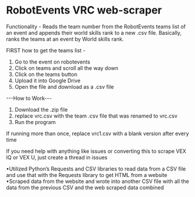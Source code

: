 # RobotEvents VRC web-scraper

Functionality - 
Reads the team number from the RobotEvents teams list of an event and appends their world skills rank to a new .csv file.
Basically, ranks the teams at an event by World skills rank.


FIRST how to get the teams list - 
1. Go to the event on robotevents
2. Click on teams and scroll all the way down
3. Click on the teams button 
4. Upload it into Google Drive
5. Open the file and download as a .csv file



---How to Work---
1. Download the .zip file 
2. replace vrc.csv with the team .csv file that was renamed to vrc.csv
3. Run the program 

If running more than once, replace vrc1.csv with a blank version after every time

If you need help with anything like issues or converting this to scrape VEX IQ or VEX U, just create a thread in issues


•Utilized Python’s Requests and CSV libraries to read data from a CSV file and use that with the Requests library to get HTML from a website
•Scraped data from the website and wrote into another CSV file with all the data from the previous CSV and the web scraped data combined
